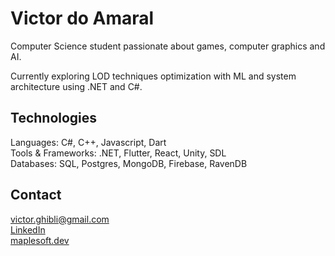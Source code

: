 # Victor do Amaral

Computer Science student passionate about games, computer graphics and AI.

Currently exploring LOD techniques optimization with ML and system architecture using .NET and C#.

## Technologies

Languages: C#, C++, Javascript, Dart  
Tools & Frameworks: .NET, Flutter, React, Unity, SDL  
Databases: SQL, Postgres, MongoDB, Firebase, RavenDB

## Contact

victor.ghibli@gmail.com  
[LinkedIn](https://www.linkedin.com/in/victordoamaral)  
[maplesoft.dev](https://maplesoft.dev)
